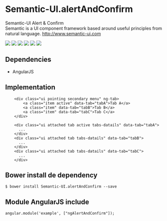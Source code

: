 # Semantic-UI.alertAndConfirm
Semantic-UI Alert &amp; Confirm
<br>Semantic is a UI component framework based around useful principles from natural language. http://www.semantic-ui.com

<p>
  <a href="https://gitter.im/miamarti/Semantic-UI.alertAndConfirm" target="_blank"><img src="https://img.shields.io/gitter/room/nwjs/nw.js.svg"></a>
  <img src="https://img.shields.io/badge/SemanticUI.alertAndConfirm-release-green.svg">
  <img src="https://img.shields.io/badge/version-1.0.0-blue.svg">
  <img src="https://img.shields.io/github/license/mashape/apistatus.svg">
  <a href="https://github.com/miamarti/Semantic-UI.alertAndConfirm/tarball/master"><img src="https://img.shields.io/github/downloads/atom/atom/latest/total.svg"></a>
  <img src="https://img.shields.io/bower/v/bootstrap.svg">
</p>

## Dependencies
* AngularJS

## Implementation
```
    <div class="ui pointing secondary menu" ng-tab>
        <a class="item active" data-tab="tabA">Tab A</a>
        <a class="item" data-tab="tabB">Tab B</a>
        <a class="item" data-tab="tabC">Tab C</a>
    </div>
    
    <div class="ui attached tab active tabs-datails" data-tab="tabA">
      ...
    </div>
    <div class="ui attached tab tabs-datails" data-tab="tabB">
      ...
    </div>
    <div class="ui attached tab tabs-datails" data-tab="tabC">
      ...
    </div>
```

## Bower install de dependency
```
$ bower install Semantic-UI.alertAndConfirm --save
```

## Module AngularJS include
```
angular.module('example', ["ngAlertAndConfirm"]);
```
